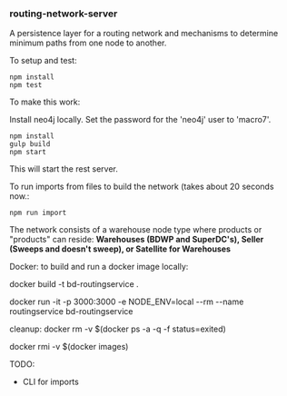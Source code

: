 ### routing-network-server

A persistence layer for a routing network and mechanisms to determine minimum paths from one node to another.

To setup and test:

```
npm install
npm test
```

To make this work:

Install neo4j locally.  Set the password for the 'neo4j' user to 'macro7'.

```
npm install
gulp build
npm start
```

This will start the rest server.

To run imports from files to build the network (takes about 20 seconds now.:

`npm run import`

The network consists of a warehouse node type where products or "products" can reside: 
**Warehouses (BDWP and SuperDC's), Seller (Sweeps and doesn't sweep), or Satellite for Warehouses**

Docker: to build and run a docker image locally:

docker build -t bd-routingservice .

docker run -it -p 3000:3000 -e NODE_ENV=local --rm --name routingservice bd-routingservice

cleanup: 
docker rm -v $(docker ps -a -q -f status=exited)

docker rmi -v $(docker images)


TODO:

* CLI for imports

